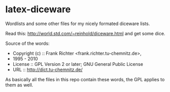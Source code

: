 latex-diceware
==============

Wordlists and some other files for my nicely formated diceware lists.

Read this:
http://world.std.com/~reinhold/diceware.html
and get some dice.


Source of the words:
* Copyright (c) :: Frank Richter <frank.richter.tu-chemnitz.de>,
* 1995 - 2010
* License :: GPL Version 2 or later; GNU General Public License
* URL :: http://dict.tu-chemnitz.de/


As basically all the files in this repo contain these words, the GPL applies to them as well.
